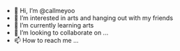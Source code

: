 - 👋 Hi, I’m @callmeyoo
- 👀 I’m interested in arts and hanging out with my friends
- 🌱 I’m currently learning arts
- 💞️ I’m looking to collaborate on ...
- 📫 How to reach me ...

<!---
callmeyoo/callmeyoo is a ✨ special ✨ repository because its `README.md` (this file) appears on your GitHub profile.
You can click the Preview link to take a look at your changes.
--->

